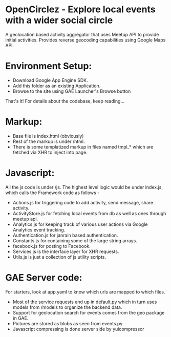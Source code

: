 # OpenCirclez - Explore local events with a wider social circle

A geolocation based activity aggregator that uses Meetup API to provide initial activities. Provides reverse geocoding capabilities using Google Maps API.

# Environment Setup:
- Download Google App Engine SDK.
- Add this folder as an existing Application.
- Browse to the site using GAE Launcher's Browse button

That's it! For details about the codebase, keep reading...

# Markup:
- Base file is index.html (obviously)
- Rest of the markup is under /html. 
- There is some templatized markup in files named tmpl_* which are fetched via XHR to inject into page.

# Javascript:

All the js code is under /js. The highest level logic would be under index.js, which calls the Framework code as follows - 
- Actions.js for triggering code to add activity, send message, share activity.
- ActivityStore.js for fetching local events from db as well as ones through meetup api.
- Analytics.js for keeping track of various user actions via Google Analytics event tracking.
- Authentication.js for janrain based authentication.
- Constants.js for containing some of the large string arrays.
- facebook.js for posting to Facebook.
- Services.js is the interface layer for XHR requests.
- Utils.js is just a collection of js utility scripts.

# GAE Server code:

For starters, look at app.yaml to know which urls are mapped to which files.
- Most of the service requests end up in default.py which in turn uses models from /models to organize the backend data.
- Support for geolocation search for events comes from the geo package in GAE.
- Pictures are stored as blobs as seen from events.py
- Javascript compressing is done server side by yuicompressor







